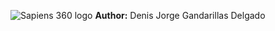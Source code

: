 ![Sapiens 360 logo](https://i.postimg.cc/R0bqfvdV/sapiens-logo.png)
**Author:** Denis Jorge Gandarillas Delgado
